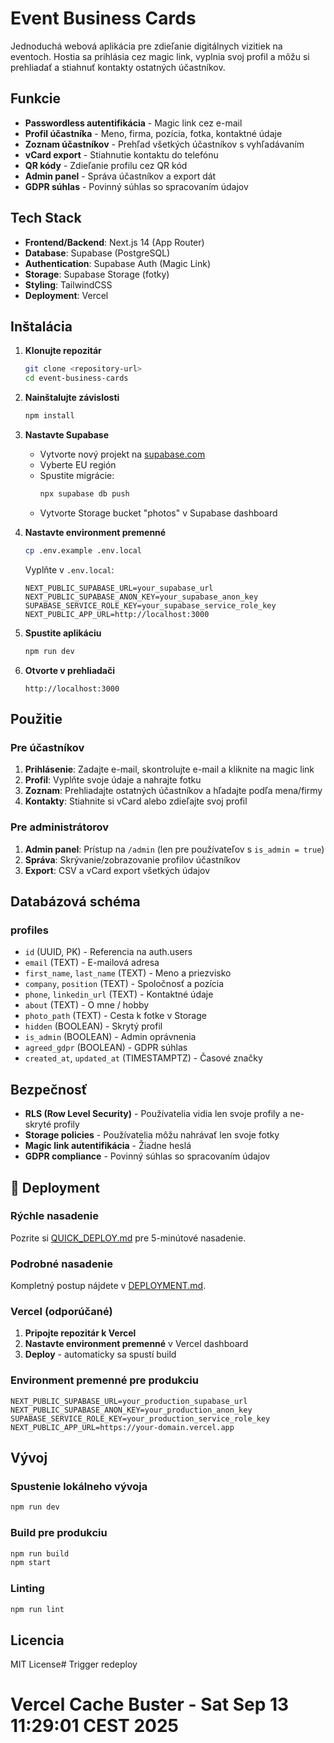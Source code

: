 # Event Business Cards

Jednoduchá webová aplikácia pre zdieľanie digitálnych vizitiek na eventoch. Hostia sa prihlásia cez magic link, vyplnia svoj profil a môžu si prehliadať a stiahnuť kontakty ostatných účastníkov.

## Funkcie

- **Passwordless autentifikácia** - Magic link cez e-mail
- **Profil účastníka** - Meno, firma, pozícia, fotka, kontaktné údaje
- **Zoznam účastníkov** - Prehľad všetkých účastníkov s vyhľadávaním
- **vCard export** - Stiahnutie kontaktu do telefónu
- **QR kódy** - Zdieľanie profilu cez QR kód
- **Admin panel** - Správa účastníkov a export dát
- **GDPR súhlas** - Povinný súhlas so spracovaním údajov

## Tech Stack

- **Frontend/Backend**: Next.js 14 (App Router)
- **Database**: Supabase (PostgreSQL)
- **Authentication**: Supabase Auth (Magic Link)
- **Storage**: Supabase Storage (fotky)
- **Styling**: TailwindCSS
- **Deployment**: Vercel

## Inštalácia

1. **Klonujte repozitár**
   ```bash
   git clone <repository-url>
   cd event-business-cards
   ```

2. **Nainštalujte závislosti**
   ```bash
   npm install
   ```

3. **Nastavte Supabase**
   - Vytvorte nový projekt na [supabase.com](https://supabase.com)
   - Vyberte EU región
   - Spustite migrácie:
     ```bash
     npx supabase db push
     ```
   - Vytvorte Storage bucket "photos" v Supabase dashboard

4. **Nastavte environment premenné**
   ```bash
   cp .env.example .env.local
   ```
   
   Vyplňte v `.env.local`:
   ```
   NEXT_PUBLIC_SUPABASE_URL=your_supabase_url
   NEXT_PUBLIC_SUPABASE_ANON_KEY=your_supabase_anon_key
   SUPABASE_SERVICE_ROLE_KEY=your_supabase_service_role_key
   NEXT_PUBLIC_APP_URL=http://localhost:3000
   ```

5. **Spustite aplikáciu**
   ```bash
   npm run dev
   ```

6. **Otvorte v prehliadači**
   ```
   http://localhost:3000
   ```

## Použitie

### Pre účastníkov

1. **Prihlásenie**: Zadajte e-mail, skontrolujte e-mail a kliknite na magic link
2. **Profil**: Vyplňte svoje údaje a nahrajte fotku
3. **Zoznam**: Prehliadajte ostatných účastníkov a hľadajte podľa mena/firmy
4. **Kontakty**: Stiahnite si vCard alebo zdieľajte svoj profil

### Pre administrátorov

1. **Admin panel**: Prístup na `/admin` (len pre používateľov s `is_admin = true`)
2. **Správa**: Skrývanie/zobrazovanie profilov účastníkov
3. **Export**: CSV a vCard export všetkých údajov

## Databázová schéma

### profiles
- `id` (UUID, PK) - Referencia na auth.users
- `email` (TEXT) - E-mailová adresa
- `first_name`, `last_name` (TEXT) - Meno a priezvisko
- `company`, `position` (TEXT) - Spoločnosť a pozícia
- `phone`, `linkedin_url` (TEXT) - Kontaktné údaje
- `about` (TEXT) - O mne / hobby
- `photo_path` (TEXT) - Cesta k fotke v Storage
- `hidden` (BOOLEAN) - Skrytý profil
- `is_admin` (BOOLEAN) - Admin oprávnenia
- `agreed_gdpr` (BOOLEAN) - GDPR súhlas
- `created_at`, `updated_at` (TIMESTAMPTZ) - Časové značky

## Bezpečnosť

- **RLS (Row Level Security)** - Používatelia vidia len svoje profily a ne-skryté profily
- **Storage policies** - Používatelia môžu nahrávať len svoje fotky
- **Magic link autentifikácia** - Žiadne heslá
- **GDPR compliance** - Povinný súhlas so spracovaním údajov

## 🚀 Deployment

### Rýchle nasadenie

Pozrite si [QUICK_DEPLOY.md](./QUICK_DEPLOY.md) pre 5-minútové nasadenie.

### Podrobné nasadenie

Kompletný postup nájdete v [DEPLOYMENT.md](./DEPLOYMENT.md).

### Vercel (odporúčané)

1. **Pripojte repozitár k Vercel**
2. **Nastavte environment premenné** v Vercel dashboard
3. **Deploy** - automaticky sa spustí build

### Environment premenné pre produkciu

```
NEXT_PUBLIC_SUPABASE_URL=your_production_supabase_url
NEXT_PUBLIC_SUPABASE_ANON_KEY=your_production_anon_key
SUPABASE_SERVICE_ROLE_KEY=your_production_service_role_key
NEXT_PUBLIC_APP_URL=https://your-domain.vercel.app
```

## Vývoj

### Spustenie lokálneho vývoja

```bash
npm run dev
```

### Build pre produkciu

```bash
npm run build
npm start
```

### Linting

```bash
npm run lint
```

## Licencia

MIT License# Trigger redeploy
# Vercel Cache Buster - Sat Sep 13 11:29:01 CEST 2025
